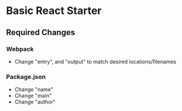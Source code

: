 # Basic React Starter

## Required Changes

### Webpack

* Change "entry", and "output" to match desired locations/filenames

### Package.json

* Change "name"
* Change "main"
* Change "author"

## 
